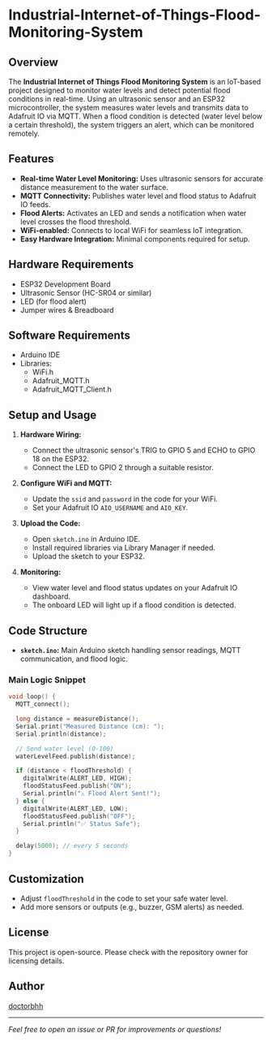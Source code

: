 # Industrial-Internet-of-Things-Flood-Monitoring-System  


## Overview

The **Industrial Internet of Things Flood Monitoring System** is an IoT-based project designed to monitor water levels and detect potential flood conditions in real-time. Using an ultrasonic sensor and an ESP32 microcontroller, the system measures water levels and transmits data to Adafruit IO via MQTT. When a flood condition is detected (water level below a certain threshold), the system triggers an alert, which can be monitored remotely.

## Features

- **Real-time Water Level Monitoring:** Uses ultrasonic sensors for accurate distance measurement to the water surface.
- **MQTT Connectivity:** Publishes water level and flood status to Adafruit IO feeds.
- **Flood Alerts:** Activates an LED and sends a notification when water level crosses the flood threshold.
- **WiFi-enabled:** Connects to local WiFi for seamless IoT integration.
- **Easy Hardware Integration:** Minimal components required for setup.

## Hardware Requirements

- ESP32 Development Board
- Ultrasonic Sensor (HC-SR04 or similar)
- LED (for flood alert)
- Jumper wires & Breadboard

## Software Requirements

- Arduino IDE
- Libraries:
  - WiFi.h
  - Adafruit_MQTT.h
  - Adafruit_MQTT_Client.h

## Setup and Usage

1. **Hardware Wiring:**
   - Connect the ultrasonic sensor's TRIG to GPIO 5 and ECHO to GPIO 18 on the ESP32.
   - Connect the LED to GPIO 2 through a suitable resistor.

2. **Configure WiFi and MQTT:**
   - Update the `ssid` and `password` in the code for your WiFi.
   - Set your Adafruit IO `AIO_USERNAME` and `AIO_KEY`.

3. **Upload the Code:**
   - Open `sketch.ino` in Arduino IDE.
   - Install required libraries via Library Manager if needed.
   - Upload the sketch to your ESP32.

4. **Monitoring:**
   - View water level and flood status updates on your Adafruit IO dashboard.
   - The onboard LED will light up if a flood condition is detected.

## Code Structure

- **`sketch.ino`:** Main Arduino sketch handling sensor readings, MQTT communication, and flood logic.

### Main Logic Snippet

```c++
void loop() {
  MQTT_connect();

  long distance = measureDistance();
  Serial.print("Measured Distance (cm): ");
  Serial.println(distance);

  // Send water level (0-100)
  waterLevelFeed.publish(distance);

  if (distance < floodThreshold) {
    digitalWrite(ALERT_LED, HIGH);
    floodStatusFeed.publish("ON");
    Serial.println("⚠️ Flood Alert Sent!");
  } else {
    digitalWrite(ALERT_LED, LOW);
    floodStatusFeed.publish("OFF");
    Serial.println("✅ Status Safe");
  }

  delay(5000); // every 5 seconds
}
```

## Customization

- Adjust `floodThreshold` in the code to set your safe water level.
- Add more sensors or outputs (e.g., buzzer, GSM alerts) as needed.

## License

This project is open-source. Please check with the repository owner for licensing details.

## Author

[doctorbhh](https://github.com/doctorbhh)

---

*Feel free to open an issue or PR for improvements or questions!*

